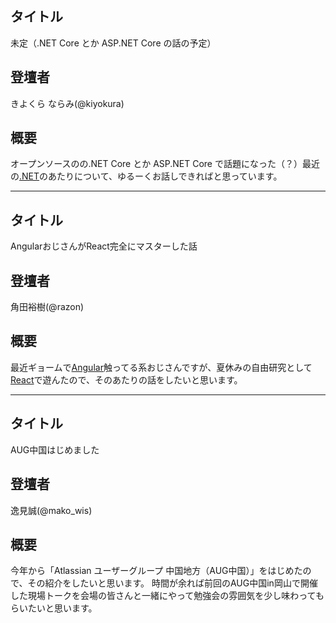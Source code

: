 ## タイトル

未定（.NET Core とか ASP.NET Core の話の予定）

## 登壇者

きよくら ならみ(@kiyokura)

## 概要
オープンソースのの.NET Core とか ASP.NET Core で話題になった（？）最近の[.NET](http://dot.net/)のあたりについて、ゆるーくお話しできればと思っています。

***

## タイトル

AngularおじさんがReact完全にマスターした話

## 登壇者

角田裕樹(@razon)

## 概要

最近ギョームで[Angular](https://angularjs.org/)触ってる系おじさんですが、夏休みの自由研究として[React](https://facebook.github.io/react/)で遊んたので、そのあたりの話をしたいと思います。

***

## タイトル

AUG中国はじめました

## 登壇者

逸見誠(@mako_wis)

## 概要

今年から「Atlassian ユーザーグループ 中国地方（AUG中国）」をはじめたので、その紹介をしたいと思います。
時間が余れば前回のAUG中国in岡山で開催した現場トークを会場の皆さんと一緒にやって勉強会の雰囲気を少し味わってもらいたいと思います。

